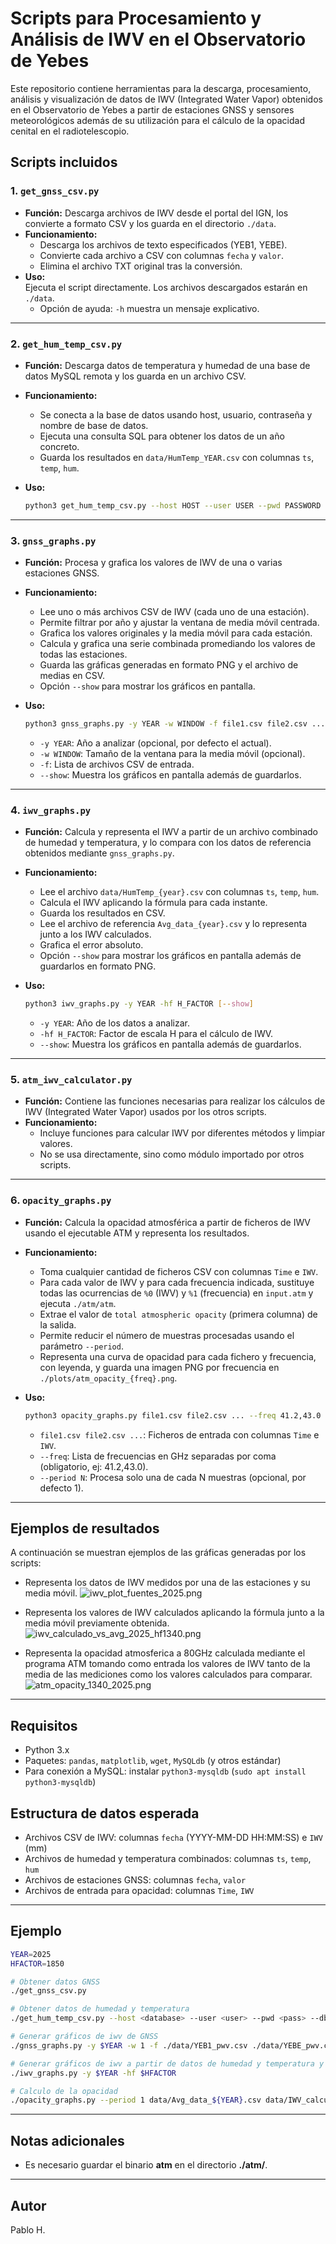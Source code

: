 # Scripts para Procesamiento y Análisis de IWV en el Observatorio de Yebes

Este repositorio contiene herramientas para la descarga, procesamiento, análisis y visualización de datos de IWV (Integrated Water Vapor) obtenidos en el Observatorio de Yebes a partir de estaciones GNSS y sensores meteorológicos además de su utilización para el cálculo de la opacidad cenital en el radiotelescopio.

## Scripts incluidos

### 1. `get_gnss_csv.py`

- **Función:** Descarga archivos de IWV desde el portal del IGN, los convierte a formato CSV y los guarda en el directorio `./data`.
- **Funcionamiento:**
  - Descarga los archivos de texto especificados (YEB1, YEBE).
  - Convierte cada archivo a CSV con columnas `fecha` y `valor`.
  - Elimina el archivo TXT original tras la conversión.
- **Uso:**  
  Ejecuta el script directamente. Los archivos descargados estarán en `./data`.
  - Opción de ayuda: `-h` muestra un mensaje explicativo.

---

### 2. `get_hum_temp_csv.py`

- **Función:** Descarga datos de temperatura y humedad de una base de datos MySQL remota y los guarda en un archivo CSV.
- **Funcionamiento:**
  - Se conecta a la base de datos usando host, usuario, contraseña y nombre de base de datos.
  - Ejecuta una consulta SQL para obtener los datos de un año concreto.
  - Guarda los resultados en `data/HumTemp_YEAR.csv` con columnas `ts`, `temp`, `hum`.
- **Uso:**  

  ```bash
  python3 get_hum_temp_csv.py --host HOST --user USER --pwd PASSWORD --db DATABASE --year YEAR
  ```

---

### 3. `gnss_graphs.py`

- **Función:** Procesa y grafica los valores de IWV de una o varias estaciones GNSS.
- **Funcionamiento:**
  - Lee uno o más archivos CSV de IWV (cada uno de una estación).
  - Permite filtrar por año y ajustar la ventana de media móvil centrada.
  - Grafica los valores originales y la media móvil para cada estación.
  - Calcula y grafica una serie combinada promediando los valores de todas las estaciones.
  - Guarda las gráficas generadas en formato PNG y el archivo de medias en CSV.
  - Opción `--show` para mostrar los gráficos en pantalla.
- **Uso:**  

  ```bash
  python3 gnss_graphs.py -y YEAR -w WINDOW -f file1.csv file2.csv ... [--show]
  ```

  - `-y YEAR`: Año a analizar (opcional, por defecto el actual).
  - `-w WINDOW`: Tamaño de la ventana para la media móvil (opcional).
  - `-f`: Lista de archivos CSV de entrada.
  - `--show`: Muestra los gráficos en pantalla además de guardarlos.

---

### 4. `iwv_graphs.py`

- **Función:** Calcula y representa el IWV a partir de un archivo combinado de humedad y temperatura, y lo compara con los datos de referencia obtenidos mediante `gnss_graphs.py`.
- **Funcionamiento:**
  - Lee el archivo `data/HumTemp_{year}.csv` con columnas `ts`, `temp`, `hum`.
  - Calcula el IWV aplicando la fórmula para cada instante.
  - Guarda los resultados en CSV.
  - Lee el archivo de referencia `Avg_data_{year}.csv` y lo representa junto a los IWV calculados.
  - Grafica el error absoluto.
  - Opción `--show` para mostrar los gráficos en pantalla además de guardarlos en formato PNG.
- **Uso:**  

  ```bash
  python3 iwv_graphs.py -y YEAR -hf H_FACTOR [--show]
  ```

  - `-y YEAR`: Año de los datos a analizar.
  - `-hf H_FACTOR`: Factor de escala H para el cálculo de IWV.
  - `--show`: Muestra los gráficos en pantalla además de guardarlos.

---

### 5. `atm_iwv_calculator.py`

- **Función:** Contiene las funciones necesarias para realizar los cálculos de IWV (Integrated Water Vapor) usados por los otros scripts.
- **Funcionamiento:**
  - Incluye funciones para calcular IWV por diferentes métodos y limpiar valores.
  - No se usa directamente, sino como módulo importado por otros scripts.

---

### 6. `opacity_graphs.py`

- **Función:** Calcula la opacidad atmosférica a partir de ficheros de IWV usando el ejecutable ATM y representa los resultados.
- **Funcionamiento:**
  - Toma cualquier cantidad de ficheros CSV con columnas `Time` e `IWV`.
  - Para cada valor de IWV y para cada frecuencia indicada, sustituye todas las ocurrencias de `%0` (IWV) y `%1` (frecuencia) en `input.atm` y ejecuta `./atm/atm`.
  - Extrae el valor de `total atmospheric opacity` (primera columna) de la salida.
  - Permite reducir el número de muestras procesadas usando el parámetro `--period`.
  - Representa una curva de opacidad para cada fichero y frecuencia, con leyenda, y guarda una imagen PNG por frecuencia en `./plots/atm_opacity_{freq}.png`.
- **Uso:**  

  ```bash
  python3 opacity_graphs.py file1.csv file2.csv ... --freq 41.2,43.0 [--period N]
  ```

  - `file1.csv file2.csv ...`: Ficheros de entrada con columnas `Time` e `IWV`.
  - `--freq`: Lista de frecuencias en GHz separadas por coma (obligatorio, ej: 41.2,43.0).
  - `--period N`: Procesa solo una de cada N muestras (opcional, por defecto 1).

---

## Ejemplos de resultados

A continuación se muestran ejemplos de las gráficas generadas por los scripts:

- Representa los datos de IWV medidos por una de las estaciones y su media móvil.
![iwv_plot_fuentes_2025.png](Example_results/iwv_plot_fuentes_2025.png)

- Representa los valores de IWV calculados aplicando la fórmula junto a la media móvil previamente obtenida.
![iwv_calculado_vs_avg_2025_hf1340.png](Example_results/iwv_calculado_vs_avg_2025_hf1340.png)

- Representa la opacidad atmosferica a 80GHz calculada mediante el programa ATM tomando como entrada los valores de IWV tanto de la media de las mediciones como los valores calculados para comparar.
![atm_opacity_1340_2025.png](Example_results/atm_opacity_80p0.png)

---

## Requisitos

- Python 3.x
- Paquetes: `pandas`, `matplotlib`, `wget`, `MySQLdb` (y otros estándar)
- Para conexión a MySQL: instalar `python3-mysqldb` (`sudo apt install python3-mysqldb`)

## Estructura de datos esperada

- Archivos CSV de IWV: columnas `fecha` (YYYY-MM-DD HH:MM:SS) e `IWV` (mm)
- Archivos de humedad y temperatura combinados: columnas `ts`, `temp`, `hum`
- Archivos de estaciones GNSS: columnas `fecha`, `valor`
- Archivos de entrada para opacidad: columnas `Time`, `IWV`

---

## Ejemplo

```sh
YEAR=2025
HFACTOR=1850

# Obtener datos GNSS
./get_gnss_csv.py

# Obtener datos de humedad y temperatura
./get_hum_temp_csv.py --host <database> --user <user> --pwd <pass> --db <db> --year $YEAR

# Generar gráficos de iwv de GNSS
./gnss_graphs.py -y $YEAR -w 1 -f ./data/YEB1_pwv.csv ./data/YEBE_pwv.csv

# Generar gráficos de iwv a partir de datos de humedad y temperatura y compararlos con GNSS
./iwv_graphs.py -y $YEAR -hf $HFACTOR

# Calculo de la opacidad
./opacity_graphs.py --period 1 data/Avg_data_${YEAR}.csv data/IWV_calculado_${YEAR}_hf${HFACTOR}.csv --freq 18,30,50,75,85
```
---

## Notas adicionales

- Es necesario guardar el binario **atm** en el directorio **./atm/**.

---

## Autor

Pablo H.
